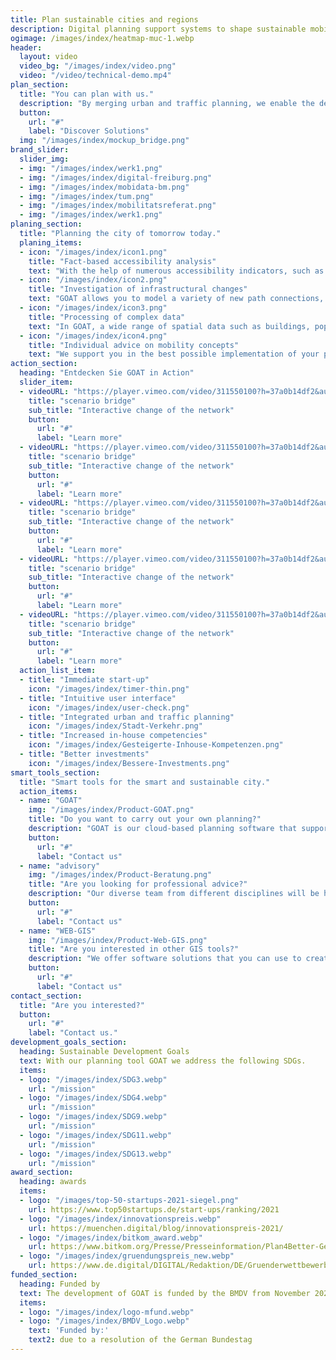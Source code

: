 ```yaml
---
title: Plan sustainable cities and regions
description: Digital planning support systems to shape sustainable mobility and liveable spaces.
ogimage: /images/index/heatmap-muc-1.webp
header:
  layout: video
  video_bg: "/images/index/video.png"
  video: "/video/technical-demo.mp4"
plan_section:
  title: "You can plan with us."
  description: "By merging urban and traffic planning, we enable the development of livable spaces and sustainable mobility."
  button:
    url: "#"
    label: "Discover Solutions"
  img: "/images/index/mockup_bridge.png"
brand_slider:
  slider_img:
  - img: "/images/index/werk1.png"
  - img: "/images/index/digital-freiburg.png"
  - img: "/images/index/mobidata-bm.png"
  - img: "/images/index/tum.png"
  - img: "/images/index/mobilitatsreferat.png"
  - img: "/images/index/werk1.png"
planing_section:
  title: "Planning the city of tomorrow today."
  planing_items:
  - icon: "/images/index/icon1.png"
    title: "Fact-based accessibility analysis"
    text: "With the help of numerous accessibility indicators, such as isochrones and heat maps, you can use GOAT to quickly and user-friendly analyze the current status and develop suitable measures based on scenarios."
  - icon: "/images/index/icon2.png"
    title: "Investigation of infrastructural changes"
    text: "GOAT allows you to model a variety of new path connections, points of interest or buildings. This allows you to determine the best location for new infrastructure."
  - icon: "/images/index/icon3.png"
    title: "Processing of complex data"
    text: "In GOAT, a wide range of spatial data such as buildings, population densities, land use and road networks can be visualized. In addition, environmental and emission data can be displayed."
  - icon: "/images/index/icon4.png"
    title: "Individual advice on mobility concepts"
    text: "We support you in the best possible implementation of your project through workshops and training courses, implementation of individual functions (e.g. accessibility check, school route check) and consulting services."
action_section:
  heading: "Entdecken Sie GOAT in Action"
  slider_item:
  - videoURL: "https://player.vimeo.com/video/311550100?h=37a0b14df2&autoplay=1"
    title: "scenario bridge"
    sub_title: "Interactive change of the network"
    button:
      url: "#"
      label: "Learn more"  
  - videoURL: "https://player.vimeo.com/video/311550100?h=37a0b14df2&autoplay=1"
    title: "scenario bridge"
    sub_title: "Interactive change of the network"
    button:
      url: "#"
      label: "Learn more"  
  - videoURL: "https://player.vimeo.com/video/311550100?h=37a0b14df2&autoplay=1"
    title: "scenario bridge"
    sub_title: "Interactive change of the network"
    button:
      url: "#"
      label: "Learn more"  
  - videoURL: "https://player.vimeo.com/video/311550100?h=37a0b14df2&autoplay=1"
    title: "scenario bridge"
    sub_title: "Interactive change of the network"
    button:
      url: "#"
      label: "Learn more"  
  - videoURL: "https://player.vimeo.com/video/311550100?h=37a0b14df2&autoplay=1"
    title: "scenario bridge"
    sub_title: "Interactive change of the network"
    button:
      url: "#"
      label: "Learn more"  
  action_list_item:
  - title: "Immediate start-up"
    icon: "/images/index/timer-thin.png"
  - title: "Intuitive user interface"
    icon: "/images/index/user-check.png"
  - title: "Integrated urban and traffic planning"
    icon: "/images/index/Stadt-Verkehr.png"
  - title: "Increased in-house competencies"
    icon: "/images/index/Gesteigerte-Inhouse-Kompetenzen.png"
  - title: "Better investments"
    icon: "/images/index/Bessere-Investments.png"
smart_tools_section:
  title: "Smart tools for the smart and sustainable city."
  action_items:
  - name: "GOAT"
    img: "/images/index/Product-GOAT.png"
    title: "Do you want to carry out your own planning?"
    description: "GOAT is our cloud-based planning software that supports you in promoting sustainable mobility with interactive accessibility analyzes and scenario developments."
    button:
      url: "#"
      label: "Contact us"
  - name: "advisory"
    img: "/images/index/Product-Beratung.png"
    title: "Are you looking for professional advice?"
    description: "Our diverse team from different disciplines will be happy to advise you on innovative mobility concepts and individual problem solutions."
    button:
      url: "#"
      label: "Contact us"
  - name: "WEB-GIS"
    img: "/images/index/Product-Web-GIS.png"
    title: "Are you interested in other GIS tools?"
    description: "We offer software solutions that you can use to create personalized map services, for example as an information tool for citizens or readers."
    button:
      url: "#"
      label: "Contact us"
contact_section:
  title: "Are you interested?"
  button:
    url: "#"
    label: "Contact us."
development_goals_section:
  heading: Sustainable Development Goals
  text: With our planning tool GOAT we address the following SDGs.
  items:
  - logo: "/images/index/SDG3.webp"
    url: "/mission"
  - logo: "/images/index/SDG4.webp"
    url: "/mission"
  - logo: "/images/index/SDG9.webp"
    url: "/mission"
  - logo: "/images/index/SDG11.webp"
    url: "/mission"
  - logo: "/images/index/SDG13.webp"
    url: "/mission"
award_section:
  heading: awards
  items:
  - logo: "/images/top-50-startups-2021-siegel.png"
    url: https://www.top50startups.de/start-ups/ranking/2021
  - logo: "/images/index/innovationspreis.webp"
    url: https://muenchen.digital/blog/innovationspreis-2021/
  - logo: "/images/index/bitkom_award.webp"
    url: https://www.bitkom.org/Presse/Presseinformation/Plan4Better-Gewinner-Smart-City-Startup-Award-2021
  - logo: "/images/index/gruendungspreis_new.webp"
    url: https://www.de.digital/DIGITAL/Redaktion/DE/Gruenderwettbewerb/Meldungen/2021/GW_Preisverleihung_Sommerrunde.html
funded_section:
  heading: Funded by
  text: The development of GOAT is funded by the BMDV from November 2021 to October 2024 as part of the mFUND initiative (funding line 2).
  items:
  - logo: "/images/index/logo-mfund.webp"
  - logo: "/images/index/BMDV_Logo.webp"
    text: 'Funded by:'
    text2: due to a resolution of the German Bundestag
---
```

